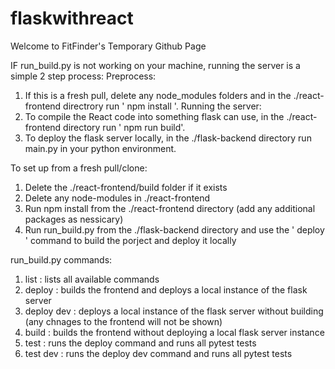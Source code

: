 # flaskwithreact
Welcome to FitFinder's Temporary Github Page

IF run_build.py is not working on your machine, running the server is a simple 2 step process:
Preprocess:
1. If this is a fresh pull, delete any node_modules folders and in the ./react-frontend directrory run ' npm install '.
Running the server:
1. To compile the React code into something flask can use, in the ./react-frontend directory run ' npm run build'.
2. To deploy the flask server locally, in the ./flask-backend directory run main.py in your python environment.

To set up from a fresh pull/clone:
1. Delete the ./react-frontend/build folder if it exists
2. Delete any node-modules in ./react-frontend
3. Run npm install from the ./react-frontend directory (add any additional packages as nessicary)
4. Run run_build.py from the ./flask-backend directory and use the ' deploy ' command to build the porject and deploy it locally

run_build.py commands: 
1. list : lists all available commands
2. deploy : builds the frontend and deploys a local instance of the flask server
3. deploy dev : deploys a local instance of the flask server without building (any chnages to the frontend will not be shown)
4. build : builds the frontend without deploying a local flask server instance
5. test : runs the deploy command and runs all pytest tests
6. test dev : runs the deploy dev command and runs all pytest tests
